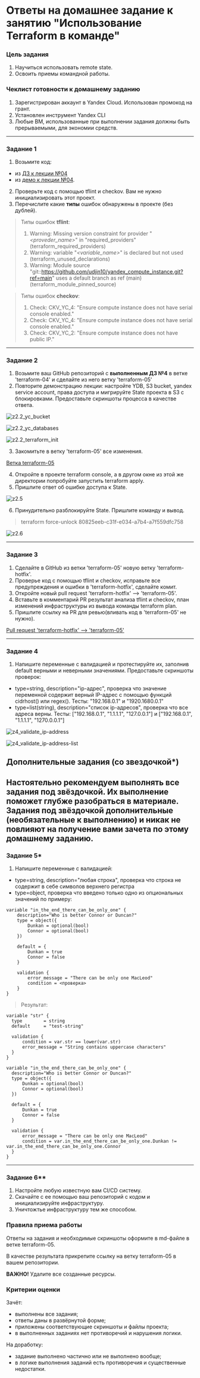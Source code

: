 # Ответы на домашнее задание к занятию "Использование Terraform в команде"

### Цель задания

1. Научиться использовать remote state.
2. Освоить приемы командной работы.


### Чеклист готовности к домашнему заданию

1. Зарегистрирован аккаунт в Yandex Cloud. Использован промокод на грант.
2. Установлен инструмент Yandex CLI
3. Любые ВМ, использованные при выполнении задания должны быть прерываемыми, для экономии средств.

------


### Задание 1

1. Возьмите код:
- из [ДЗ к лекции №04](https://github.com/netology-code/ter-homeworks/tree/main/04/src) 
- из [демо к лекции №04](https://github.com/netology-code/ter-homeworks/tree/main/04/demonstration1).
2. Проверьте код с помощью tflint и checkov. Вам не нужно инициализировать этот проект.
3. Перечислите какие **типы** ошибок обнаружены в проекте (без дублей).

>Типы ошибок __tflint__:
>1. Warning: Missing version constraint for provider "_<proveder_name>_" in "required_providers" (terraform_required_providers)
>2. Warning: variable "_<variable_name>_" is declared but not used (terraform_unused_declarations)
>3. Warning: Module source "git::https://github.com/udjin10/yandex_compute_instance.git?ref=main" uses a default branch as ref (main) (terraform_module_pinned_source)

>Типы ошибок __checkov__:
>1. Check: CKV_YC_4: "Ensure compute instance does not have serial console enabled."
>2. Check: CKV_YC_4: "Ensure compute instance does not have serial console enabled."
>3. Check: CKV_YC_2: "Ensure compute instance does not have public IP."


------

### Задание 2

1. Возьмите ваш GitHub репозиторий с **выполненным ДЗ №4** в ветке 'terraform-04' и сделайте из него ветку 'terraform-05'
2. Повторите демонстрацию лекции: настройте YDB, S3 bucket, yandex service account, права доступа и мигрируйте State проекта в S3 с блокировками. Предоставьте скриншоты процесса в качестве ответа.

![z2.2_yc_bucket](z2.2_yc_bucket.jpg "z2.2_yc_bucket")

![z2.2_yc_databases](z2.2_yc_databases.jpg "z2.2_yc_databases")

![z2.2_terraform_init](z2.2_terraform_init.jpg "z2.2_terraform_init")

3. Закомитьте в ветку 'terraform-05' все изменения.

[Ветка terraform-05](https://github.com/basson63/devops-netology-29/tree/terraform-05/6.5)

4. Откройте в проекте terraform console, а в другом окне из этой же директории попробуйте запустить terraform apply.
5. Пришлите ответ об ошибке доступа к State.

![z2.5](z2.5.jpg "z2.5")

6. Принудительно разблокируйте State. Пришлите команду и вывод.

>terraform force-unlock 80825eeb-c31f-e034-a7b4-a7f559dfc758

![z2.6](z2.6.jpg "z2.6")


------
### Задание 3  

1. Сделайте в GitHub из ветки 'terraform-05' новую ветку 'terraform-hotfix'.
2. Проверье код с помощью tflint и checkov, исправьте все предупреждения и ошибки в 'terraform-hotfix', сделайте комит.
3. Откройте новый pull request 'terraform-hotfix' --> 'terraform-05'. 
4. Вставьте в комментарий PR результат анализа tflint и checkov, план изменений инфраструктуры из вывода команды terraform plan.
5. Пришлите ссылку на PR для ревью(вливать код в 'terraform-05' не нужно).

[Pull request 'terraform-hotfix' --> 'terraform-05'](https://github.com/basson63/devops-netology-29/pull/2)

------
### Задание 4

1. Напишите переменные с валидацией и протестируйте их, заполнив default верными и неверными значениями. Предоставьте скриншоты проверок:

- type=string, description="ip-адрес", проверка что значение переменной содержит верный IP-адрес с помощью функций cidrhost() или regex(). Тесты:  "192.168.0.1" и "1920.1680.0.1"
- type=list(string), description="список ip-адресов", проверка что все адреса верны.  Тесты:  ["192.168.0.1", "1.1.1.1", "127.0.0.1"] и ["192.168.0.1", "1.1.1.1", "1270.0.0.1"]


![z4_validate_ip-address](z4_validate_ip-address.jpg "z4_validate_ip-address")

![z4_validate_ip-address-list](z4_validate_ip-address-list.jpg "z4_validate_ip-address-list")


## Дополнительные задания (со звездочкой*)

**Настоятельно рекомендуем выполнять все задания под звёздочкой.**   Их выполнение поможет глубже разобраться в материале.   
Задания под звёздочкой дополнительные (необязательные к выполнению) и никак не повлияют на получение вами зачета по этому домашнему заданию. 
------
### Задание 5*
1. Напишите переменные с валидацией:
- type=string, description="любая строка", проверка что строка не содержит в себе символов верхнего регистра
- type=object, проверка что введено только одно из опциональных значений по примеру:
```
variable "in_the_end_there_can_be_only_one" {
    description="Who is better Connor or Duncan?"
    type = object({
        Dunkan = optional(bool)
        Connor = optional(bool)
    })

    default = {
        Dunkan = true
        Connor = false
    }

    validation {
        error_message = "There can be only one MacLeod"
        condition = <проверка>
    }
}
```

>Результат:
```
variable "str" {
  type        = string
  default     = "test-string"

  validation {
      condition = var.str == lower(var.str)
      error_message = "String contains uppercase characters"
  }
}

variable "in_the_end_there_can_be_only_one" {
  description="Who is better Connor or Duncan?"
  type = object({
      Dunkan = optional(bool)
      Connor = optional(bool)
  })

  default = {
      Dunkan = true
      Connor = false
  }

  validation {
      error_message = "There can be only one MacLeod"
      condition = var.in_the_end_there_can_be_only_one.Dunkan != var.in_the_end_there_can_be_only_one.Connor
  }
}
```

------
### Задание 6**  

1. Настройте любую известную вам CI/CD систему.
2. Скачайте с ее помощью ваш репозиторий с кодом и инициализируйте инфраструктуру.
3. Уничтожтье инфраструктуру тем же способом.



### Правила приема работы

Ответы на задания и необходимые скриншоты оформите в md-файле в ветке terraform-05.

В качестве результата прикрепите ссылку на ветку terraform-05 в вашем репозитории.

**ВАЖНО!** Удалите все созданные ресурсы.

### Критерии оценки

Зачёт:

* выполнены все задания;
* ответы даны в развёрнутой форме;
* приложены соответствующие скриншоты и файлы проекта;
* в выполненных заданиях нет противоречий и нарушения логики.

На доработку:

* задание выполнено частично или не выполнено вообще;
* в логике выполнения заданий есть противоречия и существенные недостатки. 
